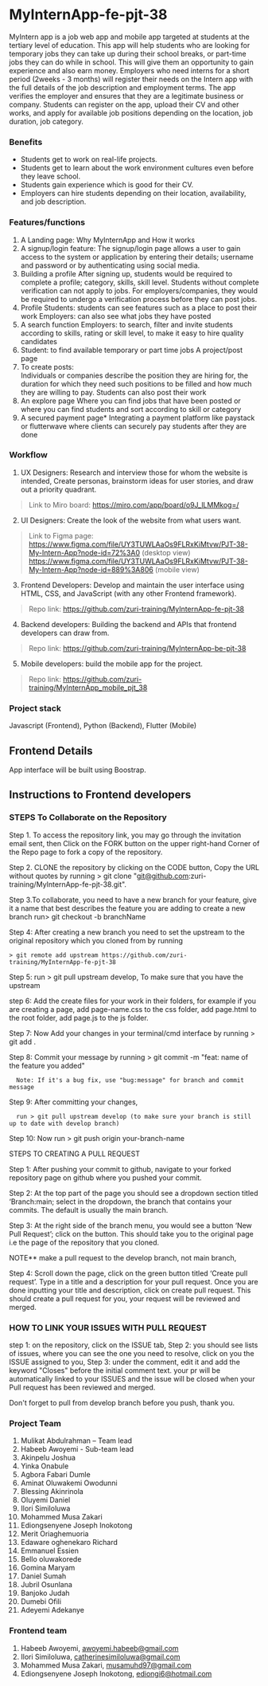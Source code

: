 # MyInternApp-fe-pjt-38
MyIntern app is a job web app and mobile app targeted at students at the tertiary level of education. This app will help students who are looking for temporary jobs they can take up during their school breaks, or part-time jobs they can do while in school. This will give them an opportunity to gain experience and also earn money. Employers who need interns for a short period (2weeks - 3 months) will register their needs on the Intern app with the full details of the job description and employment terms. The app verifies the employer and ensures that they are a legitimate business or company. Students can register on the app, upload their CV and other works, and apply for available job positions depending on the location, job duration, job category.

### Benefits
- Students get to work on real-life projects.
- Students get to learn about the work environment cultures even before they leave school.
- Students gain experience which is good for their CV. 
- Employers can hire students depending on their location, availability, and job description.

### Features/functions
1. A Landing page: 
   Why MyInternApp and How it works
2. A signup/login feature: 
   The signup/login page allows a user to gain access to the system or application by entering their details; username and password or by authenticating using social media.
3. Building a profile
   After signing up, students would be required to complete a profile; category, skills, skill level. Students without complete verification can not apply to jobs.
    For employers/companies, they would be required to undergo a verification process before they can post jobs. 
4. Profile
   Students: students can see features such as a place to post their work
   Employers: can also see what jobs they have posted
5. A search function
   Employers: to search, filter and invite students according to skills, rating or skill level, to make it easy to hire quality candidates 
6. Student: to find available temporary or part time jobs
   A project/post page
7. To create posts:  
   Individuals or companies describe the position they are hiring for, the duration for which they need such positions to be filled and how much they are willing to pay. Students can also  post their work 
8. An explore page
   Where you can find jobs that have been posted or where you can find students and sort according to skill or category
9. A secured payment page*
   Integrating a payment platform like paystack or flutterwave where clients can securely pay students after they are done

### Workflow
1.	UX Designers: Research and interview those for whom the website is intended, Create personas, brainstorm ideas for user stories, and draw out a priority quadrant. 
> Link to Miro board: https://miro.com/app/board/o9J_lLMMkog=/ 

2.	UI Designers: Create the look of the website from what users want. 
> Link to Figma page: https://www.figma.com/file/UY3TUWLAaOs9FLRxKiMtvw/PJT-38-My-Intern-App?node-id=72%3A0 (desktop view)
 https://www.figma.com/file/UY3TUWLAaOs9FLRxKiMtvw/PJT-38-My-Intern-App?node-id=889%3A806 (mobile view)

3.	Frontend Developers: Develop and maintain the user interface using HTML, CSS, and JavaScript (with any other Frontend framework). 
> Repo link: https://github.com/zuri-training/MyInternApp-fe-pjt-38

4.	Backend developers: Building the backend and APIs that frontend developers can draw from.
> Repo link: https://github.com/zuri-training/MyInternApp-be-pjt-38 

5.	Mobile developers: build the mobile app for the project. 
> Repo link: https://github.com/zuri-training/MyInternApp_mobile_pjt_38 


### Project stack
Javascript (Frontend), Python (Backend), Flutter (Mobile)

## Frontend Details
  App interface will be built using Boostrap.

## Instructions to Frontend developers
### STEPS To Collaborate on the Repository

Step 1. To access the repository link, you may go through the invitation email sent, then Click on the FORK button on the upper right-hand Corner of the Repo page to fork a copy of the repository.

Step 2. CLONE the repository by clicking on the CODE button, Copy the URL  without quotes   by running > git clone "git@github.com:zuri-training/MyInternApp-fe-pjt-38.git".

Step 3.To collaborate, you need to have a new branch for your feature, give it a name that best describes the feature you are adding
    to create a new branch run>    git checkout -b branchName 

Step 4: After creating a new branch you need to set the upstream to the original repository which you cloned from by running

    > git remote add upstream https://github.com/zuri-training/MyInternApp-fe-pjt-38

Step 5: run > git pull upstream develop, To make sure that you have the upstream

step 6: Add the create files for your work in their folders, for example if you are creating a page, add page-name.css to the css folder, add page.html to the root folder, add page.js to the js folder.

Step 7: Now Add your changes in your terminal/cmd interface by running 
      > git add .

Step 8: Commit your message by running 
      > git commit -m "feat: name of the feature you added"

      Note: If it's a bug fix, use "bug:message" for branch and commit message


Step 9: After committing your changes, 

      run > git pull upstream develop (to make sure your branch is still up to date with develop branch)

Step 10: Now run > git push origin your-branch-name


STEPS TO CREATING A PULL REQUEST

Step 1: After pushing your commit to github, navigate to your forked repository page on github where you pushed your commit.

Step 2: At the top part of the page you should see a dropdown section titled ‘Branch:main; select in the dropdown, the branch that contains your commits. The default is usually the main branch.

Step 3: At the right side of the branch menu, you would see a button ‘New Pull Request’; click on the button. This should take you to the original page i.e the page of the repository that you cloned.

NOTE**  make a pull request to the develop branch, not main branch,

Step 4: Scroll down the page, click on the green button titled ‘Create pull request’. Type in a title and a description for your pull request. Once you are done inputting your title and description, click on create pull request. This should create a pull request for you, your request will be reviewed and merged.

### HOW TO LINK YOUR ISSUES WITH PULL REQUEST
step 1: on the repository, click on the ISSUE tab,
Step 2: you should see lists of issues, where you can see the one you need to resolve, click on you the ISSUE assigned to you, 
Step 3: under the comment, edit it and add the keyword "Closes" before the initial comment text. your pr will be automatically linked to your ISSUES and the issue will be closed when your Pull request has been reviewed and merged.

Don't forget to pull from develop branch before you push, thank you.

### Project Team
1.	Mulikat Abdulrahman – Team lead
2.	Habeeb Awoyemi - Sub-team lead
3.	Akinpelu Joshua 
4.	Yinka Onabule
5.	Agbora Fabari Dumle
6.	Aminat Oluwakemi Owodunni
7.	Blessing Akinrinola 
8.	Oluyemi Daniel
9.	Ilori Similoluwa 
10.	Mohammed Musa Zakari
11.	Ediongsenyene Joseph Inokotong
12.	Merit Oriaghemuoria 
13.	Edaware oghenekaro Richard
14.	Emmanuel Essien
15.	Bello oluwakorede
16.	Gomina Maryam 
17.	Daniel Sumah 
18.	Jubril Osunlana
19.	Banjoko Judah
20.	Dumebi Ofili
21.	Adeyemi Adekanye


### Frontend team
1. Habeeb Awoyemi, awoyemi.habeeb@gmail.com
2. Ilori Similoluwa, catherinesimiloluwa@gmail.com
3. Mohammed Musa Zakari, musamuhd97@gmail.com
4. Ediongsenyene Joseph Inokotong, ediongi6@hotmail.com


